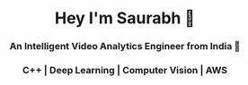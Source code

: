 <h1 align="center">Hey I'm Saurabh 👋</h1>
<h3 align="center">An Intelligent Video Analytics Engineer from India 👾</h3>
<h3 align="center">C++ | Deep Learning | Computer Vision | AWS</h3>  
